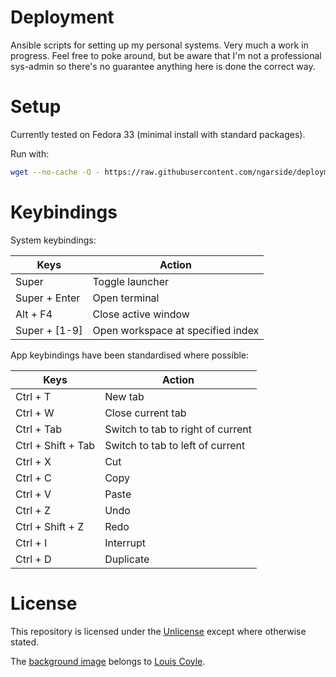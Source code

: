 # Deployment

Ansible scripts for setting up my personal systems. Very much a work in progress. Feel free to poke around, but be aware that I'm not a professional sys-admin so there's no guarantee anything here is done the correct way.

# Setup

Currently tested on Fedora 33 (minimal install with standard packages).

Run with:

```sh
wget --no-cache -O - https://raw.githubusercontent.com/ngarside/deployment/master/setup.sh | bash
```

# Keybindings

System keybindings:

| Keys | Action |
|-|-|
| Super | Toggle launcher |
| Super + Enter | Open terminal |
| Alt + F4 | Close active window |
| Super + [1-9] | Open workspace at specified index |

App keybindings have been standardised where possible:

| Keys | Action |
|-|-|
| Ctrl + T | New tab |
| Ctrl + W | Close current tab |
| Ctrl + Tab | Switch to tab to right of current |
| Ctrl + Shift + Tab | Switch to tab to left of current |
| Ctrl + X | Cut |
| Ctrl + C | Copy |
| Ctrl + V | Paste |
| Ctrl + Z | Undo |
| Ctrl + Shift + Z | Redo |
| Ctrl + I | Interrupt |
| Ctrl + D | Duplicate |

# License

This repository is licensed under the [Unlicense](license.md) except where otherwise stated.

The [background image](sway/background.jpg) belongs to [Louis Coyle](https://dribbble.com/louiscoyle/projects/243171-Lakeside#attachment-332811).